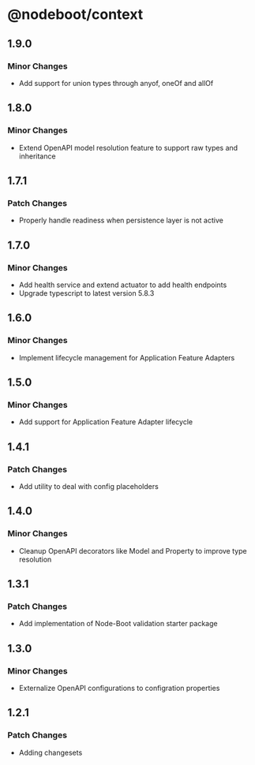 # @nodeboot/context

## 1.9.0

### Minor Changes

-   Add support for union types through anyof, oneOf and allOf

## 1.8.0

### Minor Changes

-   Extend OpenAPI model resolution feature to support raw types and inheritance

## 1.7.1

### Patch Changes

-   Properly handle readiness when persistence layer is not active

## 1.7.0

### Minor Changes

-   Add health service and extend actuator to add health endpoints
-   Upgrade typescript to latest version 5.8.3

## 1.6.0

### Minor Changes

-   Implement lifecycle management for Application Feature Adapters

## 1.5.0

### Minor Changes

-   Add support for Application Feature Adapter lifecycle

## 1.4.1

### Patch Changes

-   Add utility to deal with config placeholders

## 1.4.0

### Minor Changes

-   Cleanup OpenAPI decorators like Model and Property to improve type resolution

## 1.3.1

### Patch Changes

-   Add implementation of Node-Boot validation starter package

## 1.3.0

### Minor Changes

-   Externalize OpenAPI configurations to configration properties

## 1.2.1

### Patch Changes

-   Adding changesets
